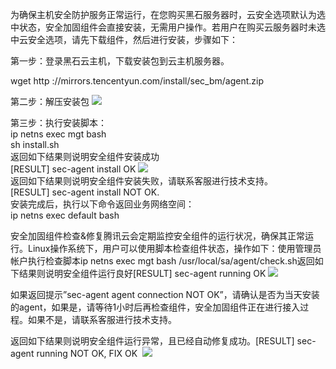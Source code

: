 为确保主机安全防护服务正常运行，在您购买黑石服务器时，云安全选项默认为选中状态，安全加固组件会直接安装，无需用户操作。若用户在购买云服务器时未选中云安全选项，请先下载组件，然后进行安装，步骤如下： 

第一步：登录黑石云主机，下载安装包到云主机服务器。

wget  http ://mirrors.tencentyun.com/install/sec_bm/agent.zip 

第二步：解压安装包 ![](https://mc.qcloudimg.com/static/img/f63f9ca8a0c433135a78fe9a1d713d3f/image.png)

第三步：执行安装脚本：
<br>ip netns exec mgt bash
<br>sh install.sh 
 <br>返回如下结果则说明安全组件安装成功 <br>[RESULT] sec-agent install OK
![](https://mc.qcloudimg.com/static/img/fa956d910e9650c08d188d4fcbc60c07/image.png) <br>返回如下结果则说明安全组件安装失败，请联系客服进行技术支持。 <br>[RESULT] sec-agent install NOT OK.  
<br>安装完成后，执行以下命令返回业务网络空间： 
<br>ip netns exec default bash 

安全加固组件检查&修复腾讯云会定期监控安全组件的运行状况，确保其正常运行。Linux操作系统下，用户可以使用脚本检查组件状态，操作如下：使用管理员帐户执行检查脚本ip netns exec mgt bash 
/usr/local/sa/agent/check.sh返回如下结果则说明安全组件运行良好[RESULT] sec-agent running OK
![](https://mc.qcloudimg.com/static/img/034deaa067526e5368a164576c434977/image.png)

如果返回提示”sec-agent agent connection NOT OK”，请确认是否为当天安装的agent，如果是，请等待1小时后再检查组件，安全加固组件正在进行接入过程。如果不是，请联系客服进行技术支持。 

返回如下结果则说明安全组件运行异常，且已经自动修复成功。[RESULT] sec-agent running NOT OK, FIX OK 
![](https://mc.qcloudimg.com/static/img/7810b87aa1f409af194a374959847f9e/image.png)

